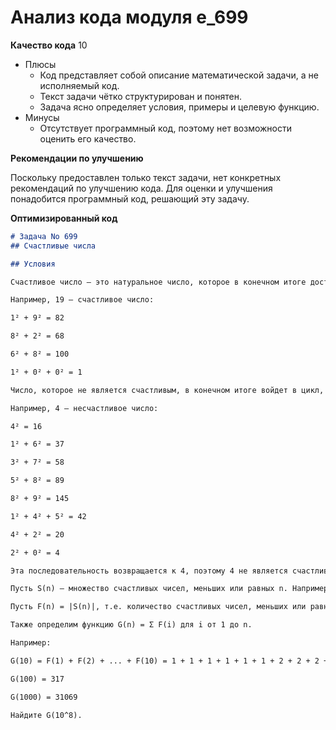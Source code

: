 # Анализ кода модуля e_699

**Качество кода**
10
- Плюсы
    - Код представляет собой описание математической задачи, а не исполняемый код.
    - Текст задачи чётко структурирован и понятен.
    - Задача ясно определяет условия, примеры и целевую функцию.
- Минусы
    - Отсутствует программный код, поэтому нет возможности оценить его качество.

**Рекомендации по улучшению**

Поскольку предоставлен только текст задачи, нет конкретных рекомендаций по улучшению кода. Для оценки и улучшения понадобится программный код, решающий эту задачу.

**Оптимизированный код**
```markdown
# Задача No 699
## Счастливые числа

## Условия

Счастливое число — это натуральное число, которое в конечном итоге достигает 1 при замене числа суммой квадратов его цифр.

Например, 19 — счастливое число:

1² + 9² = 82

8² + 2² = 68

6² + 8² = 100

1² + 0² + 0² = 1

Число, которое не является счастливым, в конечном итоге войдет в цикл, не содержащий 1.

Например, 4 — несчастливое число:

4² = 16

1² + 6² = 37

3² + 7² = 58

5² + 8² = 89

8² + 9² = 145

1² + 4² + 5² = 42

4² + 2² = 20

2² + 0² = 4

Эта последовательность возвращается к 4, поэтому 4 не является счастливым числом.

Пусть S(n) — множество счастливых чисел, меньших или равных n. Например, S(10) = {1, 7, 10}.

Пусть F(n) = |S(n)|, т.е. количество счастливых чисел, меньших или равных n. Например, F(10) = 3.

Также определим функцию G(n) = Σ F(i) для i от 1 до n.

Например:

G(10) = F(1) + F(2) + ... + F(10) = 1 + 1 + 1 + 1 + 1 + 1 + 2 + 2 + 2 + 3 = 15

G(100) = 317

G(1000) = 31069

Найдите G(10^8).
```